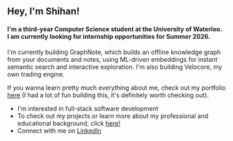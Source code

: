 <h2 align="left">Hey, I'm Shihan!</h2>
<h4 align="left">I'm a third-year Computer Science student at the University of Waterloo. <br />I am currently looking for internship opportunities for Summer 2026.</h4>

I'm currently building GraphNote, which builds an offline knowledge graph from your documents and notes, using ML-driven embeddings for instant semantic search and interactive exploration.
I'm also building Velocore, my own trading engine.

If you wanna learn pretty much everything about me, check out my portfolio [here](https://s-sharar.vercel.app) (I had a lot of fun building this, it's definitely worth checking out).

- I'm interested in full-stack software development
- To check out my projects or learn more about my professional and educational background, click [here!](https://s-sharar.github.io)
- Connect with me on [LinkedIn](https://www.linkedin.com/in/shihan-sharar/)

